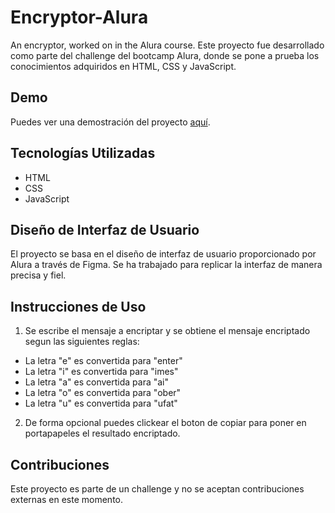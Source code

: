# Encryptor-Alura
An encryptor, worked on in the Alura course.
Este proyecto fue desarrollado como parte del challenge del bootcamp Alura, donde se pone a prueba los conocimientos adquiridos en HTML, CSS y JavaScript.

## Demo

Puedes ver una demostración del proyecto [aquí](URL_DEMO).

## Tecnologías Utilizadas

- HTML
- CSS
- JavaScript

## Diseño de Interfaz de Usuario

El proyecto se basa en el diseño de interfaz de usuario proporcionado por Alura a través de Figma. Se ha trabajado para replicar la interfaz de manera precisa y fiel.

## Instrucciones de Uso

1. Se escribe el mensaje a encriptar y se obtiene el mensaje encriptado segun las siguientes reglas:
- La letra "e" es convertida para "enter"
- La letra "i" es convertida para "imes"
- La letra "a" es convertida para "ai"
- La letra "o" es convertida para "ober"
- La letra "u" es convertida para "ufat"
2. De forma opcional puedes clickear el boton de copiar para poner en portapapeles el resultado encriptado.

## Contribuciones

Este proyecto es parte de un challenge y no se aceptan contribuciones externas en este momento.
